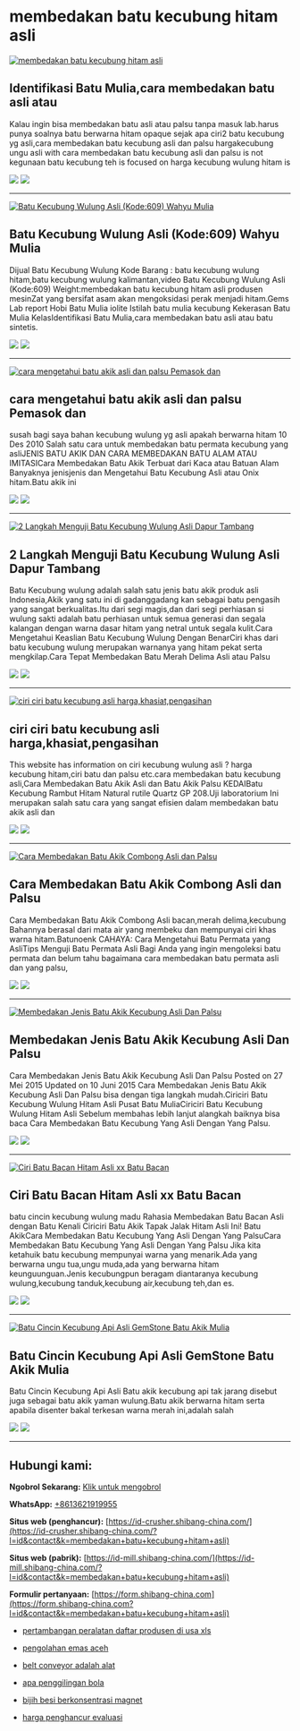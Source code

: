 # membedakan batu kecubung hitam asli

<a href="https://swt.shibang-china.com/?l=id&img&k=membedakan+batu+kecubung+hitam+asli" target="_blank">![membedakan batu kecubung hitam asli](http://static.shibang-china.com/all-800x300/1332.jpg)</a>

## Identifikasi Batu Mulia,cara membedakan batu asli atau
Kalau ingin bisa membedakan batu asli atau palsu tanpa masuk lab.harus punya soalnya batu berwarna hitam opaque sejak apa ciri2 batu kecubung yg asli,cara membedakan batu kecubung asli dan palsu hargakecubung ungu asli with cara membedakan batu kecubung asli dan palsu is not kegunaan batu kecubung teh is focused on harga kecubung wulung hitam is


<a href="https://whatsapp.shibangsoft.com/WhatsApp.php" target="_blank" title="WhatsApp">![](http://static.shibang-china.com/icon/whatsapp.png)</a> <a href="https://swt.shibang-china.com/?l=id&icon&k=membedakan+batu+kecubung+hitam+asli" target="_blank">![](http://static.shibang-china.com/icon/chat-id.png)</a>

---

<a href="https://swt.shibang-china.com/?l=id&img&k=membedakan+batu+kecubung+hitam+asli" target="_blank">![Batu Kecubung Wulung Asli (Kode:609) Wahyu Mulia](http://static.shibang-china.com/all-800x300/1261.jpg)</a>

## Batu Kecubung Wulung Asli (Kode:609) Wahyu Mulia
Dijual Batu Kecubung Wulung Kode Barang : batu kecubung wulung hitam,batu kecubung wulung kalimantan,video Batu Kecubung Wulung Asli (Kode:609) Weight:membedakan batu kecubung hitam asli produsen mesinZat yang bersifat asam akan mengoksidasi perak menjadi hitam.Gems Lab report Hobi Batu Mulia iolite Istilah batu mulia kecubung Kekerasan Batu Mulia KelasIdentifikasi Batu Mulia,cara membedakan batu asli atau batu sintetis.


<a href="https://whatsapp.shibangsoft.com/WhatsApp.php" target="_blank" title="WhatsApp">![](http://static.shibang-china.com/icon/whatsapp.png)</a> <a href="https://swt.shibang-china.com/?l=id&icon&k=membedakan+batu+kecubung+hitam+asli" target="_blank">![](http://static.shibang-china.com/icon/chat-id.png)</a>

---

<a href="https://swt.shibang-china.com/?l=id&img&k=membedakan+batu+kecubung+hitam+asli" target="_blank">![cara mengetahui batu akik asli dan palsu Pemasok dan](http://static.shibang-china.com/all-800x300/785.jpg)</a>

## cara mengetahui batu akik asli dan palsu Pemasok dan
susah bagi saya bahan kecubung wulung yg asli apakah berwarna hitam 10 Des 2010 Salah satu cara untuk membedakan batu permata kecubung yang asliJENIS BATU AKIK DAN CARA MEMBEDAKAN BATU ALAM ATAU IMITASICara Membedakan Batu Akik Terbuat dari Kaca atau Batuan Alam Banyaknya jenisjenis dan Mengetahui Batu Kecubung Asli atau Onix hitam.Batu akik ini


<a href="https://whatsapp.shibangsoft.com/WhatsApp.php" target="_blank" title="WhatsApp">![](http://static.shibang-china.com/icon/whatsapp.png)</a> <a href="https://swt.shibang-china.com/?l=id&icon&k=membedakan+batu+kecubung+hitam+asli" target="_blank">![](http://static.shibang-china.com/icon/chat-id.png)</a>

---

<a href="https://swt.shibang-china.com/?l=id&img&k=membedakan+batu+kecubung+hitam+asli" target="_blank">![2 Langkah Menguji Batu Kecubung Wulung Asli Dapur Tambang](http://static.shibang-china.com/all-800x300/231.jpg)</a>

## 2 Langkah Menguji Batu Kecubung Wulung Asli Dapur Tambang
Batu Kecubung wulung adalah salah satu jenis batu akik produk asli Indonesia,Akik yang satu ini di gadanggadang kan sebagai batu pengasih yang sangat berkualitas.Itu dari segi magis,dan dari segi perhiasan si wulung sakti adalah batu perhiasan untuk semua generasi dan segala kalangan dengan warna dasar hitam yang netral untuk segala kulit.Cara Mengetahui Keaslian Batu Kecubung Wulung Dengan BenarCiri khas dari batu kecubung wulung merupakan warnanya yang hitam pekat serta mengkilap.Cara Tepat Membedakan Batu Merah Delima Asli atau Palsu


<a href="https://whatsapp.shibangsoft.com/WhatsApp.php" target="_blank" title="WhatsApp">![](http://static.shibang-china.com/icon/whatsapp.png)</a> <a href="https://swt.shibang-china.com/?l=id&icon&k=membedakan+batu+kecubung+hitam+asli" target="_blank">![](http://static.shibang-china.com/icon/chat-id.png)</a>

---

<a href="https://swt.shibang-china.com/?l=id&img&k=membedakan+batu+kecubung+hitam+asli" target="_blank">![ciri ciri batu kecubung asli harga,khasiat,pengasihan](http://static.shibang-china.com/all-800x300/1525.jpg)</a>

## ciri ciri batu kecubung asli harga,khasiat,pengasihan
This website has information on ciri kecubung wulung asli ? harga kecubung hitam,ciri batu dan palsu etc.cara membedakan batu kecubung asli,Cara Membedakan Batu Akik Asli dan Batu Akik Palsu KEDAIBatu Kecubung Rambut Hitam Natural rutile Quartz GP 208.Uji laboratorium Ini merupakan salah satu cara yang sangat efisien dalam membedakan batu akik asli dan


<a href="https://whatsapp.shibangsoft.com/WhatsApp.php" target="_blank" title="WhatsApp">![](http://static.shibang-china.com/icon/whatsapp.png)</a> <a href="https://swt.shibang-china.com/?l=id&icon&k=membedakan+batu+kecubung+hitam+asli" target="_blank">![](http://static.shibang-china.com/icon/chat-id.png)</a>

---

<a href="https://swt.shibang-china.com/?l=id&img&k=membedakan+batu+kecubung+hitam+asli" target="_blank">![Cara Membedakan Batu Akik Combong Asli dan Palsu](http://static.shibang-china.com/all-800x300/295.jpg)</a>

## Cara Membedakan Batu Akik Combong Asli dan Palsu
Cara Membedakan Batu Akik Combong Asli bacan,merah delima,kecubung Bahannya berasal dari mata air yang membeku dan mempunyai ciri khas warna hitam.Batunoenk CAHAYA: Cara Mengetahui Batu Permata yang AsliTips Menguji Batu Permata Asli Bagi Anda yang ingin mengoleksi batu permata dan belum tahu bagaimana cara membedakan batu permata asli dan yang palsu,


<a href="https://whatsapp.shibangsoft.com/WhatsApp.php" target="_blank" title="WhatsApp">![](http://static.shibang-china.com/icon/whatsapp.png)</a> <a href="https://swt.shibang-china.com/?l=id&icon&k=membedakan+batu+kecubung+hitam+asli" target="_blank">![](http://static.shibang-china.com/icon/chat-id.png)</a>

---

<a href="https://swt.shibang-china.com/?l=id&img&k=membedakan+batu+kecubung+hitam+asli" target="_blank">![Membedakan Jenis Batu Akik Kecubung Asli Dan Palsu](http://static.shibang-china.com/all-800x300/199.jpg)</a>

## Membedakan Jenis Batu Akik Kecubung Asli Dan Palsu
Cara Membedakan Jenis Batu Akik Kecubung Asli Dan Palsu Posted on 27 Mei 2015 Updated on 10 Juni 2015 Cara Membedakan Jenis Batu Akik Kecubung Asli Dan Palsu bisa dengan tiga langkah mudah.Ciriciri Batu Kecubung Wulung Hitam Asli Pusat Batu MuliaCiriciri Batu Kecubung Wulung Hitam Asli Sebelum membahas lebih lanjut alangkah baiknya bisa baca Cara Membedakan Batu Kecubung Yang Asli Dengan Yang Palsu.


<a href="https://whatsapp.shibangsoft.com/WhatsApp.php" target="_blank" title="WhatsApp">![](http://static.shibang-china.com/icon/whatsapp.png)</a> <a href="https://swt.shibang-china.com/?l=id&icon&k=membedakan+batu+kecubung+hitam+asli" target="_blank">![](http://static.shibang-china.com/icon/chat-id.png)</a>

---

<a href="https://swt.shibang-china.com/?l=id&img&k=membedakan+batu+kecubung+hitam+asli" target="_blank">![Ciri Batu Bacan Hitam Asli xx Batu Bacan](http://static.shibang-china.com/all-800x300/532.jpg)</a>

## Ciri Batu Bacan Hitam Asli xx Batu Bacan
batu cincin kecubung wulung madu Rahasia Membedakan Batu Bacan Asli dengan Batu Kenali Ciriciri Batu Akik Tapak Jalak Hitam Asli Ini! Batu AkikCara Membedakan Batu Kecubung Yang Asli Dengan Yang PalsuCara Membedakan Batu Kecubung Yang Asli Dengan Yang Palsu Jika kita ketahuik batu kecubung mempunyai warna yang menarik.Ada yang berwarna ungu tua,ungu muda,ada yang berwarna hitam keunguunguan.Jenis kecubungpun beragam diantaranya kecubung wulung,kecubung tanduk,kecubung air,kecubung teh,dan es.


<a href="https://whatsapp.shibangsoft.com/WhatsApp.php" target="_blank" title="WhatsApp">![](http://static.shibang-china.com/icon/whatsapp.png)</a> <a href="https://swt.shibang-china.com/?l=id&icon&k=membedakan+batu+kecubung+hitam+asli" target="_blank">![](http://static.shibang-china.com/icon/chat-id.png)</a>

---

<a href="https://swt.shibang-china.com/?l=id&img&k=membedakan+batu+kecubung+hitam+asli" target="_blank">![Batu Cincin Kecubung Api Asli GemStone Batu Akik Mulia](http://static.shibang-china.com/all-800x300/346.jpg)</a>

## Batu Cincin Kecubung Api Asli GemStone Batu Akik Mulia
Batu Cincin Kecubung Api Asli Batu akik kecubung api tak jarang disebut juga sebagai batu akik yaman wulung.Batu akik berwarna hitam serta apabila disenter bakal terkesan warna merah ini,adalah salah

<a href="https://whatsapp.shibangsoft.com/WhatsApp.php" target="_blank" title="WhatsApp">![](http://static.shibang-china.com/icon/whatsapp.png)</a> <a href="https://swt.shibang-china.com/?l=id&icon&k=membedakan+batu+kecubung+hitam+asli" target="_blank">![](http://static.shibang-china.com/icon/chat-id.png)</a>

---
## Hubungi kami:

**Ngobrol Sekarang:** [Klik untuk mengobrol](https://swt.shibang-china.com?l=id&contact&k=membedakan+batu+kecubung+hitam+asli)

**WhatsApp:**  [+8613621919955](https://whatsapp.shibangsoft.com/WhatsApp.php)

**Situs web (penghancur):** [https://id-crusher.shibang-china.com/](https://id-crusher.shibang-china.com/?l=id&contact&k=membedakan+batu+kecubung+hitam+asli)

**Situs web (pabrik):** [https://id-mill.shibang-china.com/](https://id-mill.shibang-china.com/?l=id&contact&k=membedakan+batu+kecubung+hitam+asli)

**Formulir pertanyaan:** [https://form.shibang-china.com](https://form.shibang-china.com?l=id&contact&k=membedakan+batu+kecubung+hitam+asli)

* [pertambangan peralatan daftar produsen di usa xls](../34/pertambangan%20peralatan%20daftar%20produsen%20di%20usa%20xls.md)

* [pengolahan emas aceh](../38/pengolahan%20emas%20aceh.md)

* [belt conveyor adalah alat](../31/belt%20conveyor%20adalah%20alat.md)

* [apa penggilingan bola](../35/apa%20penggilingan%20bola.md)

* [bijih besi berkonsentrasi magnet](../38/bijih%20besi%20berkonsentrasi%20magnet.md)

* [harga penghancur evaluasi](../39/harga%20penghancur%20evaluasi.md)